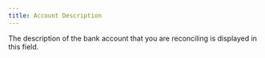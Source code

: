 ```yaml
---
title: Account Description
---
```



The description of the bank account that you are reconciling is displayed  in this field.
